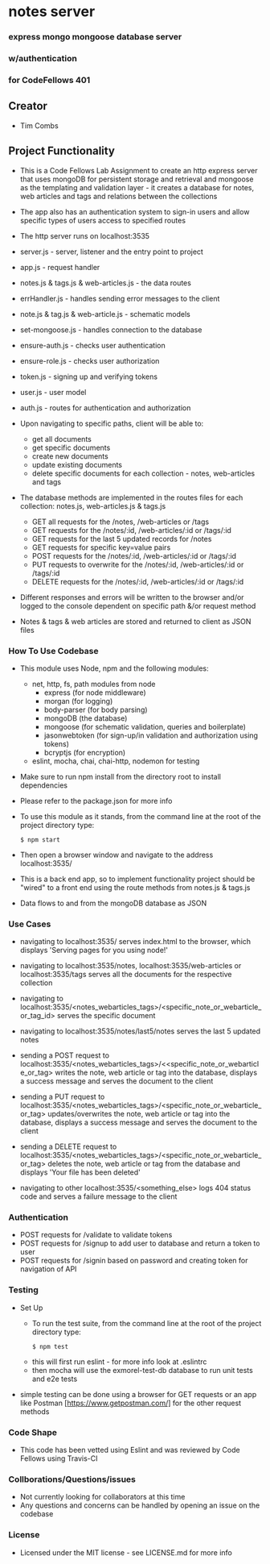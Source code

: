 # notes server
### express mongo mongoose database server
### w/authentication
### for CodeFellows 401

## Creator
 - Tim Combs

## Project Functionality
  - This is a Code Fellows Lab Assignment to create an http express server that uses mongoDB for persistent storage and retrieval and mongoose as the templating and validation layer - it creates a database for notes, web articles and tags and relations between the collections
  - The app also has an authentication system to sign-in users and allow specific types of users access to specified routes

  - The http server runs on localhost:3535

  - server.js - server, listener and the entry point to project
  - app.js - request handler
  - notes.js & tags.js & web-articles.js - the data routes
  - errHandler.js - handles sending error messages to the client
  - note.js & tag.js & web-article.js - schematic models
  - set-mongoose.js - handles connection to the database
  
  - ensure-auth.js - checks user authentication
  - ensure-role.js - checks user authorization
  - token.js - signing up and verifying tokens
  - user.js - user model
  - auth.js - routes for authentication and authorization

  - Upon navigating to specific paths, client will be able to:
    - get all documents
    - get specific documents
    - create new documents
    - update existing documents
    - delete specific documents for each collection - notes, web-articles and tags

  - The database methods are implemented in the routes files for each collection: notes.js, web-articles.js & tags.js
    - GET all requests for the /notes, /web-articles or /tags
    - GET requests for the /notes/:id, /web-articles/:id or /tags/:id
    - GET requests for the last 5 updated records for /notes
    - GET requests for specific key=value pairs
    - POST requests for the /notes/:id, /web-articles/:id or /tags/:id
    - PUT requests to overwrite for the /notes/:id, /web-articles/:id or /tags/:id
    - DELETE requests for the /notes/:id, /web-articles/:id or /tags/:id
  
  - Different responses and errors will be written to the browser and/or logged to the console dependent on specific path &/or request method
  - Notes & tags & web articles are stored and returned to client as JSON files

### How To Use Codebase
  - This module uses Node, npm and the following modules:
    - net, http, fs, path modules from node
      - express (for node middleware)
      - morgan (for logging)
      - body-parser (for body parsing)
      - mongoDB (the database)
      - mongoose (for schematic validation, queries and boilerplate)
      - jasonwebtoken (for sign-up/in validation and authorization using tokens)
      - bcryptjs (for encryption)
    - eslint, mocha, chai, chai-http, nodemon for testing
  - Make sure to run npm install from the directory root to install dependencies
  - Please refer to the package.json for more info

  - To use this module as it stands, from the command line at the root of the project directory type:
    ```
    $ npm start
    ``` 
  - Then open a browser window and navigate to the address localhost:3535/

  - This is a back end app, so to implement functionality project should be "wired" to a front end using the route methods from notes.js & tags.js

  - Data flows to and from the mongoDB database as JSON


### Use Cases

  - navigating to localhost:3535/ serves index.html to the browser, which displays 'Serving pages for you using node!'

  - navigating to localhost:3535/notes, localhost:3535/web-articles or localhost:3535/tags serves all the documents for the respective collection
  - navigating to localhost:3535/<notes_webarticles_tags>/<specific_note_or_webarticle_or_tag_id> serves the specific document

  - navigating to localhost:3535/notes/last5/notes serves the last 5 updated notes

  - sending a POST request to localhost:3535/<notes_webarticles_tags>/<<specific_note_or_webarticle_or_tag> writes the note, web article or tag into the database, displays a success message and serves the document to the client

  - sending a PUT request to localhost:3535/<notes_webarticles_tags>/<specific_note_or_webarticle_or_tag> updates/overwrites the note, web article or tag into the database, displays a success message and serves the document to the client

  - sending a DELETE request to localhost:3535/<notes_webarticles_tags>/<specific_note_or_webarticle_or_tag> deletes the note, web article or tag from the database and displays 'Your file has been deleted'

  - navigating to other localhost:3535/<something_else> logs 404 status code and serves a failure message to the client

### Authentication
  - POST requests for /validate to validate tokens
  - POST requests for /signup to add user to database and return a token to user
  - POST requests for /signin based on password and creating token for navigation of API

### Testing
  - Set Up
    - To run the test suite, from the command line at the root of the project directory type:
      ```
      $ npm test
      ```
    - this will first run eslint - for more info look at .eslintrc
    - then mocha will use the exmorel-test-db database to run unit tests and e2e tests
    
  - simple testing can be done using a browser for GET requests or an app like Postman [https://www.getpostman.com/] for the other request methods

### Code Shape
  - This code has been vetted using Eslint and was reviewed by Code Fellows using Travis-CI

### Collborations/Questions/issues
  - Not currently looking for collaborators at this time
  - Any questions and concerns can be handled by opening an issue on the codebase

### License
  - Licensed under the MIT license - see LICENSE.md for more info
